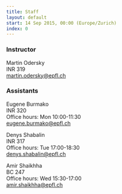 ```yaml
---
title: Staff
layout: default
start: 14 Sep 2015, 00:00 (Europe/Zurich)
index: 0
---
```


### Instructor

Martin Odersky<br/>
INR 319<br/>
<martin.odersky@epfl.ch><br/>

### Assistants

Eugene Burmako<br/>
INR 320<br/>
Office hours: Mon 10:00-11:30<br/>
<eugene.burmako@epfl.ch><br/>

Denys Shabalin<br/>
INR 317<br/>
Office hours: Tue 17:00-18:30<br/>
<denys.shabalin@epfl.ch><br/>

Amir Shaikhha<br/>
BC 247<br/>
Office hours: Wed 15:30-17:00<br/>
<amir.shaikhha@epfl.ch><br/>